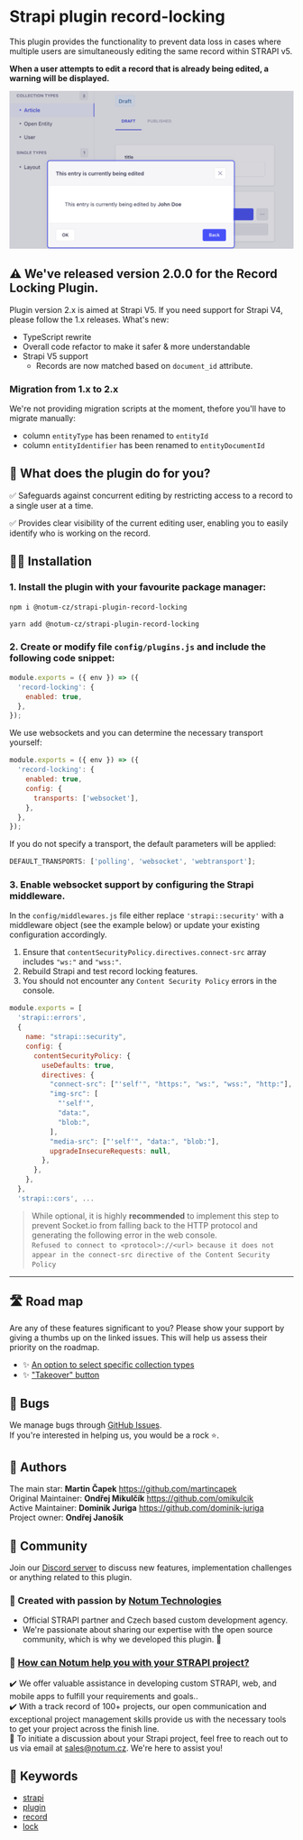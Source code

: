 # Strapi plugin record-locking

This plugin provides the functionality to prevent data loss in cases where multiple users are simultaneously editing the same record within STRAPI v5.

**When a user attempts to edit a record that is already being edited, a warning will be displayed.**

![Record Locking Plugin Example](./record-locking.png)

## ⚠️ We've released version 2.0.0 for the Record Locking Plugin.

Plugin version 2.x is aimed at Strapi V5. If you need support for Strapi V4, please follow the 1.x releases. What's new:

- TypeScript rewrite
- Overall code refactor to make it safer & more understandable
- Strapi V5 support
  - Records are now matched based on `document_id` attribute.

### Migration from 1.x to 2.x
We're not providing migration scripts at the moment, thefore you'll have to migrate manually:

- column `entityType` has been renamed to `entityId`
- column `entityIdentifier` has been renamed to `entityDocumentId`

## 🙉 What does the plugin do for you?

✅ Safeguards against concurrent editing by restricting access to a record to a single user at a time.

✅ Provides clear visibility of the current editing user, enabling you to easily identify who is working on the record.

## 🧑‍💻 Installation

### 1. Install the plugin with your favourite package manager:

```
npm i @notum-cz/strapi-plugin-record-locking
```

```
yarn add @notum-cz/strapi-plugin-record-locking
```

### 2. Create or modify file `config/plugins.js` and include the following code snippet:

```js
module.exports = ({ env }) => ({
  'record-locking': {
    enabled: true,
  },
});
```

We use websockets and you can determine the necessary transport yourself:

```js
module.exports = ({ env }) => ({
  'record-locking': {
    enabled: true,
    config: {
      transports: ['websocket'],
    },
  },
});
```

If you do not specify a transport, the default parameters will be applied:

```js
DEFAULT_TRANSPORTS: ['polling', 'websocket', 'webtransport'];
```

### 3. Enable websocket support by configuring the Strapi middleware.

In the `config/middlewares.js` file either replace `'strapi::security'` with a middleware object (see the example below) or update your existing configuration accordingly.

1. Ensure that `contentSecurityPolicy.directives.connect-src` array includes `"ws:"` and `"wss:"`.
2. Rebuild Strapi and test record locking features.
3. You should not encounter any `Content Security Policy` errors in the console.

```js
module.exports = [
  'strapi::errors',
  {
    name: "strapi::security",
    config: {
      contentSecurityPolicy: {
        useDefaults: true,
        directives: {
          "connect-src": ["'self'", "https:", "ws:", "wss:", "http:"],
          "img-src": [
            "'self'",
            "data:",
            "blob:",
          ],
          "media-src": ["'self'", "data:", "blob:"],
          upgradeInsecureRequests: null,
        },
      },
    },
  },
  'strapi::cors', ...
```

> While optional, it is highly **recommended** to implement this step to prevent Socket.io from falling back to the HTTP protocol and generating the following error in the web console.  
> `Refused to connect to <protocol>://<url> because it does not appear in the connect-src directive of the Content Security Policy`

---

## 🛣️ Road map

Are any of these features significant to you? Please show your support by giving a thumbs up on the linked issues. This will help us assess their priority on the roadmap.

- ✨ [An option to select specific collection types](https://github.com/notum-cz/strapi-plugin-record-locking/issues/46)
- ✨ ["Takeover" button](https://github.com/notum-cz/strapi-plugin-record-locking/issues/47)

## 🐛 Bugs

We manage bugs through [GitHub Issues](https://github.com/notum-cz/strapi-plugin-record-locking/issues). <br>
If you're interested in helping us, you would be a rock ⭐.

## 🧔 Authors

The main star: **Martin Čapek** https://github.com/martincapek <br>
Original Maintainer: **Ondřej Mikulčík** https://github.com/omikulcik <br>
Active Maintainer: **Dominik Juriga** https://github.com/dominik-juriga <br>
Project owner: **Ondřej Janošík** <br>

## 💬 Community

Join our [Discord server](https://discord.gg/hZRCcfWq) to discuss new features, implementation challenges or anything related to this plugin.

### 🚀 Created with passion by [Notum Technologies](https://notum.cz/en)

- Official STRAPI partner and Czech based custom development agency.
- We're passionate about sharing our expertise with the open source community, which is why we developed this plugin. 🖤

### 🎯 [How can Notum help you with your STRAPI project?](https://notum.cz/en/strapi/)

✔️ We offer valuable assistance in developing custom STRAPI, web, and mobile apps to fulfill your requirements and goals.. <br>
✔️ With a track record of 100+ projects, our open communication and exceptional project management skills provide us with the necessary tools to get your project across the finish line.<br>
📅 To initiate a discussion about your Strapi project, feel free to reach out to us via email at sales@notum.cz. We're here to assist you!

## 🔑 Keywords

- [strapi](https://www.npmjs.com/search?q=keywords:strapi)
- [plugin](https://www.npmjs.com/search?q=keywords:plugin)
- [record](https://www.npmjs.com/search?q=keywords:record)
- [lock](https://www.npmjs.com/search?q=keywords:lock)
